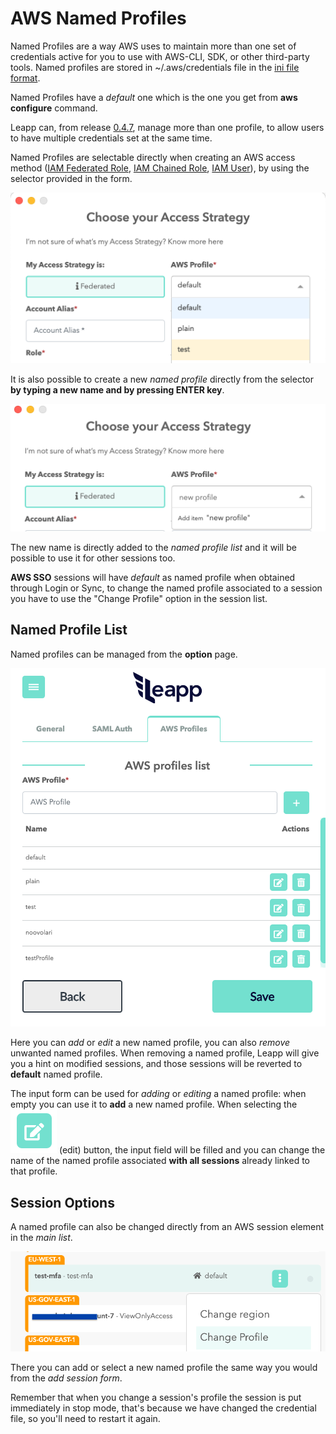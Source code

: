 # AWS Named Profiles

Named Profiles are a way AWS uses to maintain more than one set of credentials active for you to use with AWS-CLI, SDK, or other third-party tools. Named profiles are stored in ~/.aws/credentials file in the [ini file format](https://en.wikipedia.org/wiki/INI_file).

Named Profiles have a *default* one which is the one you get from **aws configure** command.

Leapp can, from release [0.4.7](https://github.com/Noovolari/leapp/releases/tag/v0.4.7), manage more than one profile, to allow users to have multiple credentials set at the same time.

Named Profiles are selectable directly when creating an AWS access method ([IAM Federated Role](../use-cases/aws_iam_role.md), [IAM Chained Role](../use-cases/aws_iam_role.md), [IAM User](../use-cases/aws_iam_user.md)), by using the selector provided in the form.

![](../images/contributing/aws_named_profiles/AWS_NAMED_PROFILES_1.png)

It is also possible to create a new *named profile* directly from the selector **by typing a new name and by pressing ENTER key**.

![](../images/contributing/aws_named_profiles/AWS_NAMED_PROFILES_2.png)

The new name is directly added to the *named profile list* and it will be possible to use it for other sessions too.

**AWS SSO** sessions will have *default* as named profile when obtained through Login or Sync, to change the named profile associated to a session you have to use the "Change Profile" option in the session list.

## Named Profile List

Named profiles can be managed from the **option** page.

![](../images/contributing/aws_named_profiles/AWS_NAMED_PROFILES_3.png)

Here you can *add* or *edit* a new named profile, you can also *remove* unwanted named profiles. When removing a named profile, Leapp will give you a hint on modified sessions, and those sessions will be reverted to **default** named profile.

The input form can be used for *adding* or *editing* a named profile: when empty you can use it to **add** a new named profile. When selecting the ![](../images/contributing/aws_named_profiles/AWS_NAMED_PROFILES_4.png) (edit) button, the input field will be filled and you can change the name of the named profile associated **with all sessions** already linked to that profile.

## Session Options

A named profile can also be changed directly from an AWS session element in the *main list*.

![](../images/contributing/aws_named_profiles/AWS_NAMED_PROFILES_5.png)

There you can add or select a new named profile the same way you would from the *add session form*.

Remember that when you change a session's profile the session is put immediately in stop mode, that's because we have changed the credential file, so you'll need to restart it again.
